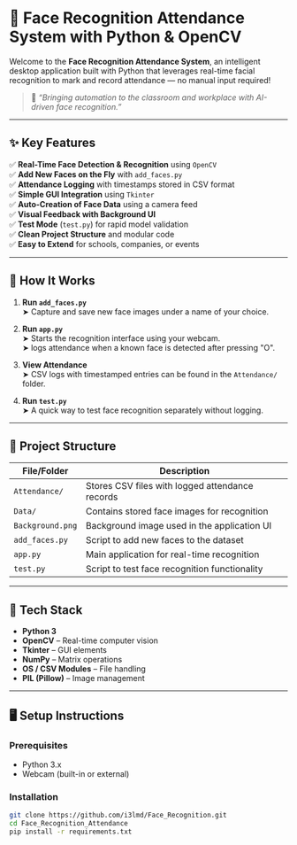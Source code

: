 # 🧠 Face Recognition Attendance System with Python & OpenCV

Welcome to the **Face Recognition Attendance System**, an intelligent desktop application built with Python that leverages real-time facial recognition to mark and record attendance — no manual input required!

> 🚀 _“Bringing automation to the classroom and workplace with AI-driven face recognition.”_

---

## ✨ Key Features

✅ **Real-Time Face Detection & Recognition** using `OpenCV`  
✅ **Add New Faces on the Fly** with `add_faces.py`  
✅ **Attendance Logging** with timestamps stored in CSV format  
✅ **Simple GUI Integration** using `Tkinter`  
✅ **Auto-Creation of Face Data** using a camera feed  
✅ **Visual Feedback with Background UI**  
✅ **Test Mode** (`test.py`) for rapid model validation  
✅ **Clean Project Structure** and modular code  
✅ **Easy to Extend** for schools, companies, or events

---

## 📸 How It Works

1. **Run `add_faces.py`**  
   ➤ Capture and save new face images under a name of your choice.

2. **Run `app.py`**  
   ➤ Starts the recognition interface using your webcam.  
   ➤ logs attendance when a known face is detected after pressing "O".

3. **View Attendance**  
   ➤ CSV logs with timestamped entries can be found in the `Attendance/` folder.

4. **Run `test.py`**  
   ➤ A quick way to test face recognition separately without logging.

---

## 📁 Project Structure

| File/Folder       | Description                                      |
|-------------------|--------------------------------------------------|
| `Attendance/`     | Stores CSV files with logged attendance records  |
| `Data/`           | Contains stored face images for recognition      |
| `Background.png`  | Background image used in the application UI      |
| `add_faces.py`    | Script to add new faces to the dataset           |
| `app.py`          | Main application for real-time recognition       |
| `test.py`         | Script to test face recognition functionality    |


---

## 🔧 Tech Stack

- **Python 3**
- **OpenCV** – Real-time computer vision
- **Tkinter** – GUI elements
- **NumPy** – Matrix operations
- **OS / CSV Modules** – File handling
- **PIL (Pillow)** – Image management

---

## 🖥️ Setup Instructions

### Prerequisites

- Python 3.x
- Webcam (built-in or external)

### Installation

```bash
git clone https://github.com/i3lmd/Face_Recognition.git
cd Face_Recognition_Attendance
pip install -r requirements.txt
